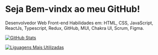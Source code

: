 # Seja Bem-vindx ao meu GitHub!
Desenvolvedor Web Front-end
Habilidades em: 
HTML, CSS, JavaScript, ReactJs, Typescript, Redux, GitHub, MUI, Chakra UI, Scrum, Figma.

[![GitHub Stats](https://github-readme-stats.vercel.app/api?username=GuiCoutoSt)](https://github.com/anuraghazra/github-readme-stats)

[![Liguagens Mais Utilizadas](https://github-readme-stats.vercel.app/api/top-langs/?username=GuiCoutoSt)](https://github.com/anuraghazra/github-readme-stats)
